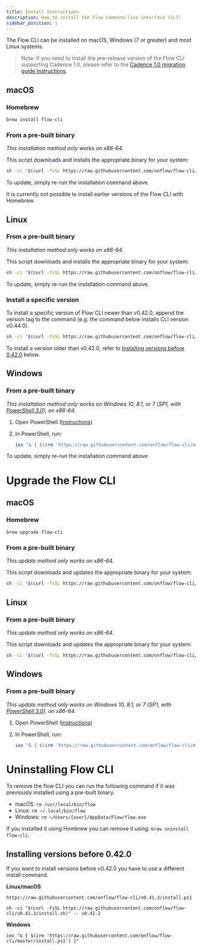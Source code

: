 ```yaml
---
title: Install Instructions
description: How to install the Flow command-line interface (CLI)
sidebar_position: 1
---
```


The Flow CLI can be installed on macOS, Windows (7 or greater) and most Linux systems.

> Note: If you need to install the pre-release version of the Flow CLI supporting Cadence 1.0, please refer to the [Cadence 1.0 migration guide instructions](https://cadence-lang.org/docs/cadence-migration-guide#install-cadence-10-cli).

## macOS

### Homebrew

```sh
brew install flow-cli
```

### From a pre-built binary

_This installation method only works on x86-64._

This script downloads and installs the appropriate binary for your system:

```sh
sh -ci "$(curl -fsSL https://raw.githubusercontent.com/onflow/flow-cli/master/install.sh)"
```

To update, simply re-run the installation command above.

It is currently not possible to install earlier versions of the Flow CLI with Homebrew.
## Linux

### From a pre-built binary

_This installation method only works on x86-64._

This script downloads and installs the appropriate binary for your system:

```sh
sh -ci "$(curl -fsSL https://raw.githubusercontent.com/onflow/flow-cli/master/install.sh)"
```

To update, simply re-run the installation command above.

### Install a specific version

To install a specific version of Flow CLI newer than v0.42.0, append the version tag to the command (e.g. the command below installs CLI version v0.44.0).

```sh
sh -ci "$(curl -fsSL https://raw.githubusercontent.com/onflow/flow-cli/master/install.sh)" -- v0.44.0
```

To install a version older than v0.42.0, refer to [Installing versions before 0.42.0](#installing-versions-before-0420) below.

## Windows

### From a pre-built binary

_This installation method only works on Windows 10, 8.1, or 7 (SP1, with [PowerShell 3.0](https://www.microsoft.com/en-ca/download/details.aspx?id=34595)), on x86-64._

1. Open PowerShell ([Instructions](https://docs.microsoft.com/en-us/powershell/scripting/install/installing-windows-powershell?view=powershell-7#finding-powershell-in-windows-10-81-80-and-7))
2. In PowerShell, run:

    ```powershell
    iex "& { $(irm 'https://raw.githubusercontent.com/onflow/flow-cli/master/install.ps1') }"
    ```

To update, simply re-run the installation command above.

# Upgrade the Flow CLI

## macOS

### Homebrew

```sh
brew upgrade flow-cli
```

### From a pre-built binary

_This update method only works on x86-64._

This script downloads and updates the appropriate binary for your system:

```sh
sh -ci "$(curl -fsSL https://raw.githubusercontent.com/onflow/flow-cli/master/install.sh)"
```

## Linux

### From a pre-built binary

_This update method only works on x86-64._

This script downloads and updates the appropriate binary for your system:

```sh
sh -ci "$(curl -fsSL https://raw.githubusercontent.com/onflow/flow-cli/master/install.sh)"
```

## Windows

### From a pre-built binary

_This update method only works on Windows 10, 8.1, or 7 (SP1, with [PowerShell 3.0](https://www.microsoft.com/en-ca/download/details.aspx?id=34595)), on x86-64._

1. Open PowerShell ([Instructions](https://docs.microsoft.com/en-us/powershell/scripting/install/installing-windows-powershell?view=powershell-7#finding-powershell-in-windows-10-81-80-and-7))
2. In PowerShell, run:

    ```powershell
    iex "& { $(irm 'https://raw.githubusercontent.com/onflow/flow-cli/master/install.ps1') }"
    ```

# Uninstalling Flow CLI
To remove the flow CLI you can run the following command if it was previously installed using a pre-built binary. 

- macOS: `rm /usr/local/bin/flow`
- Linux: `rm ~/.local/bin/flow`
- Windows: `rm ~/Users/{user}/AppData/Flow/flow.exe`

If you installed it using Hombrew you can remove it using: `brew uninstall flow-cli`.

## Installing versions before 0.42.0
If you want to install versions before v0.42.0 you have to use a different install command. 

**Linux/macOS**
```
https://raw.githubusercontent.com/onflow/flow-cli/v0.41.3/install.ps1

sh -ci "$(curl -fsSL https://raw.githubusercontent.com/onflow/flow-cli/v0.41.3/install.sh)" -- v0.41.2
```

**Windows**
```
iex "& { $(irm 'https://raw.githubusercontent.com/onflow/flow-cli/master/install.ps1') }"
```